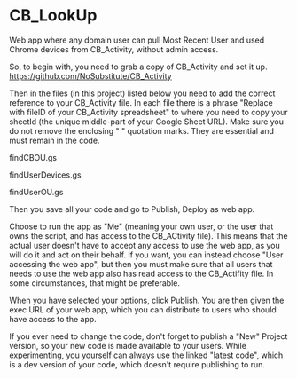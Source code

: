 # CB_LookUp
Web app where any domain user can pull Most Recent User and used Chrome devices from CB_Activity, without admin access.

So, to begin with, you need to grab a copy of CB_Activity and set it up.
https://github.com/NoSubstitute/CB_Activity

Then in the files (in this project) listed below you need to add the correct reference to your CB_Activity file.
In each file there is a phrase "Replace with fileID of your CB_Activity spreadsheet" to where you need to copy your sheetId (the unique middle-part of your Google Sheet URL). Make sure you do not remove the enclosing " " quotation marks. They are essential and must remain in the code.

findCBOU.gs

findUserDevices.gs

findUserOU.gs

Then you save all your code and go to Publish, Deploy as web app.

Choose to run the app as "Me" (meaning your own user, or the user that owns the script, and has access to the CB_ACtivity file). This means that the actual user doesn't have to accept any access to use the web app, as you will do it and act on their behalf. If you want, you can instead choose "User accessing the web app", but then you must make sure that all users that needs to use the web app also has read access to the CB_Actifity file. In some circumstances, that might be preferable.

When you have selected your options, click Publish. You are then given the exec URL of your web app, which you can distribute to users who should have access to the app.

If you ever need to change the code, don't forget to publish a "New" Project version, so your new code is made available to your users. While experimenting, you yourself can always use the linked "latest code", which is a dev version of your code, which doesn't require publishing to run.
